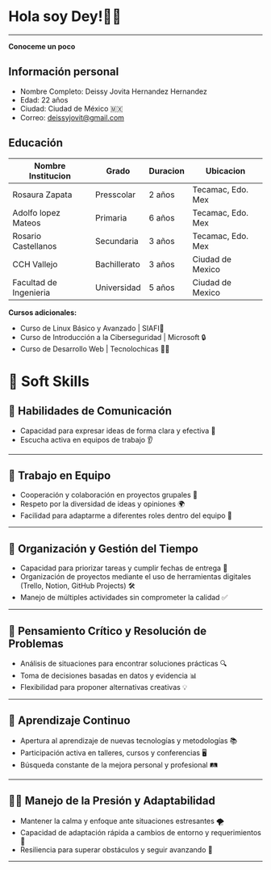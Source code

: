 # Hola soy Dey!🙋‍♀️
---
**Conoceme un poco**

## Información personal
- Nombre Completo: Deissy Jovita Hernandez Hernandez
- Edad: 22 años
- Ciudad: Ciudad de México 🇲🇽
- Correo: deissyjovit@gmail.com

## Educación
|  Nombre Institucion |Grado   | Duracion   |  Ubicacion  |
| ------------ | ------------ | ------------ | ------------ |
|  Rosaura Zapata | Presscolar  | 2 años  | Tecamac, Edo. Mex  |
| Adolfo lopez Mateos  | Primaria  |  6 años | Tecamac, Edo. Mex  |
| Rosario Castellanos  | Secundaria  | 3 años  | Tecamac, Edo. Mex  |
|  CCH Vallejo   |  Bachillerato  | 3 años    | Ciudad de Mexico |
|  Facultad de Ingenieria  | Universidad  |  5 años   |  Ciudad de Mexico   |

**Cursos adicionales:**
  - Curso de Linux Básico y Avanzado | SIAFI🐧
  - Curso de Introducción a la Ciberseguridad | Microsoft 🔒
  - Curso de Desarrollo Web | Tecnolochicas 👩‍💻

# 🌟 Soft Skills

## 💬 Habilidades de Comunicación

- Capacidad para expresar ideas de forma clara y efectiva 📢  
- Escucha activa en equipos de trabajo 👂  
---

## 🤝 Trabajo en Equipo

- Cooperación y colaboración en proyectos grupales 🤝  
- Respeto por la diversidad de ideas y opiniones 🌍  
- Facilidad para adaptarme a diferentes roles dentro del equipo 🔄

---

## 🎯 Organización y Gestión del Tiempo

- Capacidad para priorizar tareas y cumplir fechas de entrega 📆  
- Organización de proyectos mediante el uso de herramientas digitales (Trello, Notion, GitHub Projects) 🛠️  
- Manejo de múltiples actividades sin comprometer la calidad ✅
---
## 🧠 Pensamiento Crítico y Resolución de Problemas

- Análisis de situaciones para encontrar soluciones prácticas 🔍  
- Toma de decisiones basadas en datos y evidencia 📊  
- Flexibilidad para proponer alternativas creativas 💡

---

## 🚀 Aprendizaje Continuo

- Apertura al aprendizaje de nuevas tecnologías y metodologías 📚  
- Participación activa en talleres, cursos y conferencias 🖥️  
- Búsqueda constante de la mejora personal y profesional 🛤️

---

## 🧘‍♀️ Manejo de la Presión y Adaptabilidad

- Mantener la calma y enfoque ante situaciones estresantes 🌪️  
- Capacidad de adaptación rápida a cambios de entorno y requerimientos 🔄  
- Resiliencia para superar obstáculos y seguir avanzando 🌱

---
